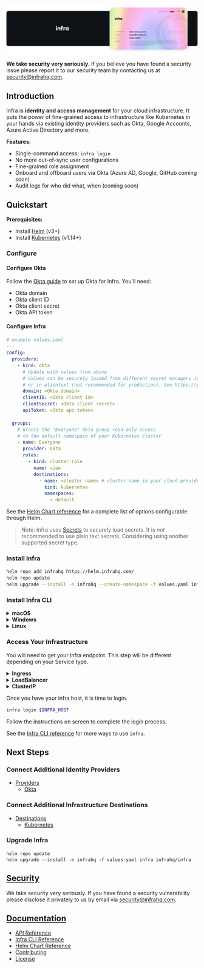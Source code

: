 <p align="center">
  <img src="./docs/images/InfraGithub.png" />
</p>

**We take security very seriously.** If you believe you have found a security issue please report it to our security team by contacting us at security@infrahq.com.

## Introduction

Infra is **identity and access management** for your cloud infrastructure. It puts the power of fine-grained access to infrastructure like Kubernetes in your hands via existing identity providers such as Okta, Google Accounts, Azure Active Directory and more.

**Features**:
* Single-command access: `infra login`
* No more out-of-sync user configurations
* Fine-grained role assignment
* Onboard and offboard users via Okta (Azure AD, Google, GitHub coming soon)
* Audit logs for who did what, when (coming soon)

## Quickstart

**Prerequisites:**
* Install [Helm](https://helm.sh/) (v3+)
* Install [Kubernetes](https://kubernetes.io/) (v1.14+)

### Configure

#### Configure Okta

Follow the [Okta guide](./docs/providers/okta.md) to set up Okta for Infra. You'll need:

* Okta domain
* Okta client ID
* Okta client secret
* Okta API token

#### Configure Infra

```yaml
# example values.yaml
---
config:
  providers:
    - kind: okta
      # Update with values from above
      # Values can be securely loaded from different secret managers (e.g. Kubernetes secrets)
      # or in plaintext (not recommended for production). See https://github.com/infrahq/infra/blob/main/docs/secrets.md
      domain: <Okta domain>
      clientID: <Okta client id>
      clientSecret: <Okta client secret>
      apiToken: <Okta api token>

  groups:
    # Grants the "Everyone" Okta group read-only access
    # to the default namespace of your Kubernetes cluster
    - name: Everyone
      provider: okta
      roles:
        - kind: cluster-role
          name: view
          destinations:
            - name: <cluster name> # cluster name in your cloud provider
              kind: kubernetes
              namespaces:
                - default
```

See the [Helm Chart reference](./docs/helm.md) for a complete list of options configurable through Helm.

> Note: Infra uses [Secrets](https://github.com/infrahq/infra/blob/main/docs/secrets.md) to securely load secrets.
> It is _not_ recommended to use plain text secrets. Considering using another supported secret type.

### Install Infra

```bash
helm repo add infrahq https://helm.infrahq.com/
helm repo update
helm upgrade --install -n infrahq --create-namespace -f values.yaml infra infrahq/infra
```

### Install Infra CLI

<details>
  <summary><strong>macOS</strong></summary>

  ```bash
  brew install infrahq/tap/infra
  ```
</details>

<details>
  <summary><strong>Windows</strong></summary>

  ```powershell
  scoop bucket add infrahq https://github.com/infrahq/scoop.git
  scoop install infra
  ```
</details>

<details>
  <summary><strong>Linux</strong></summary>
  
  ```bash
  # Ubuntu & Debian
  sudo echo 'deb [trusted=yes] https://apt.fury.io/infrahq/ /' >/etc/apt/sources.list.d/infrahq.list
  sudo apt update
  sudo apt install infra
  ```
  
  ```bash
  # Fedora & Red Hat Enterprise Linux
  sudo dnf config-manager --add-repo https://yum.fury.io/infrahq/
  sudo dnf install infra
  ```
</details>


### Access Your Infrastructure

You will need to get your Infra endpoint. This step will be different depending on your Service type.

<details>
  <summary><strong>Ingress</strong></summary>

  ```
  INFRA_HOST=$(kubectl -n infrahq get ingress -l infrahq.com/component=infra -o jsonpath="{.items[].status.loadBalancer.ingress[*]['ip', 'hostname']}")
  ```
</details>

<details>
  <summary><strong>LoadBalancer</strong></summary>

  Note: It may take a few minutes for the LoadBalancer endpoint to be assigned. You can watch the status of the service with:

  ```
  kubectl -n infrahq get services -l infrahq.com/component=infra -w
  ```

  ```
  INFRA_HOST=$(kubectl -n infrahq get services -l infrahq.com/component=infra -o jsonpath="{.items[].status.loadBalancer.ingress[*]['ip', 'hostname']}")
  ```
</details>

<details>
  <summary><strong>ClusterIP</strong></summary>

  ```
  CONTAINER_PORT=$(kubectl -n infrahq get services -l infrahq.com/component=infra -o jsonpath="{.items[].spec.ports[0].port}")
  kubectl -n infrahq port-forward services infra 8080:$CONTAINER_PORT &
  INFRA_HOST='localhost:8080'
  ```
</details>

Once you have your infra host, it is time to login.

```bash
infra login $INFRA_HOST
```

Follow the instructions on screen to complete the login process.

See the [Infra CLI reference](./docs/cli.md) for more ways to use `infra`.

## Next Steps

### Connect Additional Identity Providers

* [Providers](./docs/providers)
  * [Okta](./docs/providers/okta.md)

### Connect Additional Infrastructure Destinations

* [Destinations](./docs/destinations)
  * [Kubernetes](./docs/destinations/kubernetes.md)

### Upgrade Infra

```
helm repo update
helm upgrade --install -n infrahq -f values.yaml infra infrahq/infra
```

## [Security](./docs/security.md)

We take security very seriously. If you have found a security vulnerability please disclose it privately to us by email via [security@infrahq.com](mailto:security@infrahq.com).

## [Documentation](./docs)

* [API Reference](./docs/api.md)
* [Infra CLI Reference](./docs/cli.md)
* [Helm Chart Reference](./docs/helm.md)
* [Contributing](./docs/contributing.md)
* [License](./LICENSE)
